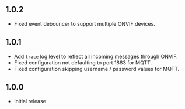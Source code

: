 ## 1.0.2
- Fixed event debouncer to support multiple ONVIF devices.

## 1.0.1
- Add `trace` log level to reflect all incoming messages through ONVIF.
- Fixed configuration not defaulting to port 1883 for MQTT.
- Fixed configuration skipping username / password values for MQTT.

## 1.0.0
- Initial release